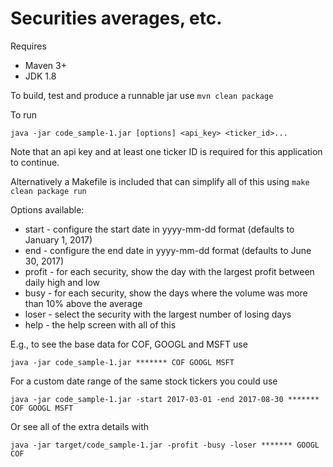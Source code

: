 # Securities averages, etc.

Requires
* Maven 3+
* JDK 1.8

To build, test and produce a runnable jar use `mvn clean package`

To run 

    java -jar code_sample-1.jar [options] <api_key> <ticker_id>...

Note that an api key and at least one ticker ID is required for this application to continue.

Alternatively a Makefile is included that can simplify all of this using `make clean package run`

Options available:

* start - configure the start date in yyyy-mm-dd format (defaults to January 1, 2017)
* end - configure the end date in yyyy-mm-dd format (defaults to June 30, 2017)
* profit - for each security, show the day with the largest profit between daily high and low
* busy - for each security, show the days where the volume was more than 10% above the average
* loser - select the security with the largest number of losing days
* help - the help screen with all of this

E.g., to see the base data for COF, GOOGL and MSFT use

    java -jar code_sample-1.jar ******* COF GOOGL MSFT
    
For a custom date range of the same stock tickers you could use 

    java -jar code_sample-1.jar -start 2017-03-01 -end 2017-08-30 ******* COF GOOGL MSFT
    
Or see all of the extra details with

    java -jar target/code_sample-1.jar -profit -busy -loser ******* GOOGL COF
